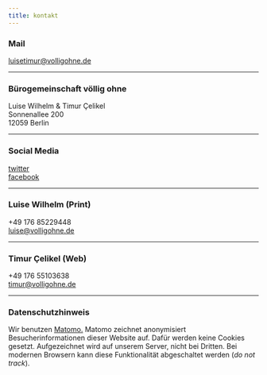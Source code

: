```yaml
---
title: kontakt
---
```


### Mail  
<p>
    <a href='mailto:%22Völlig%20Ohne%22%3cluisetimur@volligohne.de%3e'>
        luisetimur@volligohne.de
    </a>
</p>

---

### Bürogemeinschaft völlig ohne  
Luise Wilhelm & Timur Çelikel  
Sonnenallee 200  
12059 Berlin

---

### Social Media  
[twitter](https://twitter.com/volligohne)  
[facebook](https://www.facebook.com/volligohne/)

---

### Luise Wilhelm (Print)  
+49 176 85229448  
<a href='mailto:%22Luise%20Wilhelm%22%3cluise@volligohne.de%3e'>
    luise@volligohne.de  
</a>

---

### Timur Çelikel (Web)  
+49 176 55103638  
<a href='mailto:%22Timur%20Celikel%22%3ctimur@volligohne.de%3e'>
    timur@volligohne.de  
</a>

---

### Datenschutzhinweis
Wir benutzen [Matomo.](https://matomo.org/) Matomo zeichnet anonymisiert Besucherinformationen dieser Website auf. Dafür werden keine Cookies gesetzt. Aufgezeichnet wird auf unserem Server, nicht bei Dritten. Bei modernen Browsern kann diese Funktionalität abgeschaltet werden (*do not track*). 